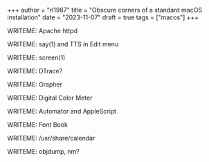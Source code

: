 +++
author = "rl1987"
title = "Obscure corners of a standard macOS installation"
date = "2023-11-07"
draft = true
tags = ["macos"]
+++

WRITEME: Apache httpd

WRITEME: say(1) and TTS in Edit menu

WRITEME: screen(1)

WRITEME: DTrace?

WRITEME: Grapher

WRITEME: Digital Color Meter

WRITEME: Automator and AppleScript

WRITEME: Font Book

WRITEME: /usr/share/calendar

WRITEME: objdump, nm?
